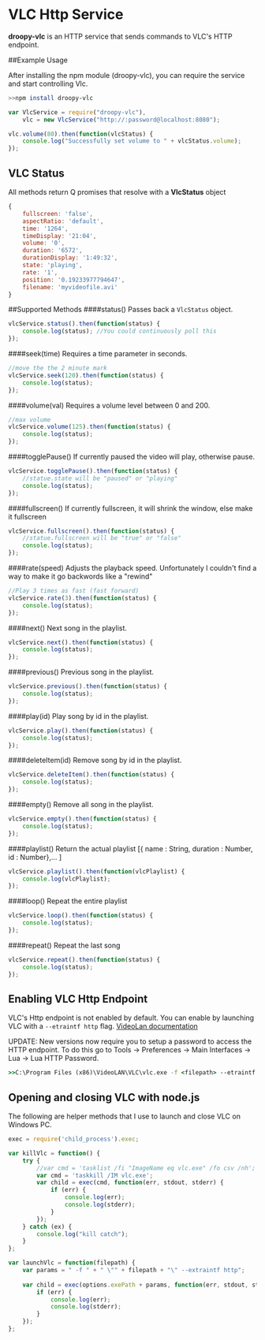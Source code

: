 VLC Http Service
=========

**droopy-vlc** is an HTTP service that sends commands to VLC's HTTP endpoint.

##Example Usage

After installing the npm module (droopy-vlc), you can require the service and start controlling Vlc. 
```sh
>>npm install droopy-vlc
```
```javascript
var VlcService = require("droopy-vlc"),
    vlc = new VlcService("http://:password@localhost:8080");

vlc.volume(80).then(function(vlcStatus) {
	console.log("Successfully set volume to " + vlcStatus.volume);
});

```

## VLC Status
All methods return Q promises that resolve with a **VlcStatus** object
```javascript
{
	fullscreen: 'false',
	aspectRatio: 'default',
	time: '1264',
	timeDisplay: '21:04',
	volume: '0',
	duration: '6572',
	durationDisplay: '1:49:32',
	state: 'playing',
	rate: '1',
	position: '0.19233977794647',
	filename: 'myvideofile.avi'
}
```


##Supported Methods
####status()
Passes back a `VlcStatus` object.
```javascript
vlcService.status().then(function(status) {
	console.log(status); //You could continuously poll this
});
```

####seek(time)
Requires a time parameter in seconds.
```javascript
//move the the 2 minute mark
vlcService.seek(120).then(function(status) {
	console.log(status);
});
```

####volume(val)
Requires a volume level between 0 and 200.
```javascript
//max volume
vlcService.volume(125).then(function(status) {
	console.log(status);
});
```

####togglePause()
If currently paused the video will play, otherwise pause.
```javascript
vlcService.togglePause().then(function(status) {
	//statue.state will be "paused" or "playing"
	console.log(status);
});
```

####fullscreen()
If currently fullscreen, it will shrink the window, else make it fullscreen
```javascript
vlcService.fullscreen().then(function(status) {
	//statue.fullscreen will be "true" or "false"
	console.log(status);
});
```

####rate(speed)
Adjusts the playback speed. Unfortunately I couldn't find a way to make it go backwords like a "rewind"
```javascript
//Play 3 times as fast (fast forward)
vlcService.rate(3).then(function(status) {
	console.log(status);
});
```
####next()
Next song in the playlist.
```javascript
vlcService.next().then(function(status) {
	console.log(status);
});
```
####previous()
Previous song in the playlist.
```javascript
vlcService.previous().then(function(status) {
	console.log(status);
});
```
####play(id)
Play song  by id in the playlist.
```javascript
vlcService.play().then(function(status) {
	console.log(status);
});
```
####deleteItem(id)
Remove song  by id in the playlist.
```javascript
vlcService.deleteItem().then(function(status) {
	console.log(status);
});
```
####empty()
Remove all song in the playlist.
```javascript
vlcService.empty().then(function(status) {
	console.log(status);
});
```

####playlist()
Return the actual playlist
[{
	name : String,
	duration : Number,
	id : Number},...
]
```javascript
vlcService.playlist().then(function(vlcPlaylist) {
	console.log(vlcPlaylist);
});
```
####loop()
Repeat the entire playlist
```javascript
vlcService.loop().then(function(status) {
	console.log(status);
});
```
####repeat()
Repeat the last song
```javascript
vlcService.repeat().then(function(status) {
	console.log(status);
});
```

## Enabling VLC Http Endpoint

VLC's Http endpoint is not enabled by default.  You can enable by launching VLC with a `--etraintf http` flag.  [VideoLan documentation](http://www.videolan.org/doc/vlc-user-guide/en/ch05.html)

UPDATE: New versions now require you to setup a password to access the HTTP endpoint.  To do this go to Tools -> Preferences -> Main Interfaces -> Lua -> Lua HTTP Password.

```bat
>>C:\Program Files (x86)\VideoLAN\VLC\vlc.exe -f <filepath> --etraintf http
```

## Opening and closing VLC with node.js
The following are helper methods that I use to launch and close VLC on Windows PC.

```javascript
exec = require('child_process').exec;

var killVlc = function() {
	try {
		//var cmd = 'tasklist /fi "ImageName eq vlc.exe" /fo csv /nh';
		var cmd = 'taskkill /IM vlc.exe';
		var child = exec(cmd, function(err, stdout, stderr) {
			if (err) {
				console.log(err);
				console.log(stderr);
			}
		});
	} catch (ex) {
		console.log("kill catch");
	}
};

var launchVlc = function(filepath) {
	var params = " -f " + " \"" + filepath + "\" --extraintf http";
	    
	var child = exec(options.exePath + params, function(err, stdout, stderr) {
		if (err) {
			console.log(err);
			console.log(stderr);
		}
	});
};
```
